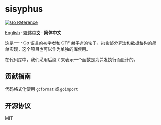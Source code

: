 # sisyphus

[![Go Reference](https://pkg.go.dev/badge/github.com/ElysiaMae/sisyphus.svg)](https://pkg.go.dev/github.com/ElysiaMae/sisyphus)

[English](./README.md) · [繁体中文](./README.zh-Hant.md) · **简体中文**

这是一个 Go 语言的初学者和 CTF 新手造的轮子，包含部分算法和数据结构的简单实现，这个项目也可以作为单独的库使用。

在代码库中，我们采用后缀 `C` 来表示一个函数是为并发执行而设计的。

## 贡献指南

代码格式化使用 `goformat` 或 `goimport`

## 开源协议

MIT
